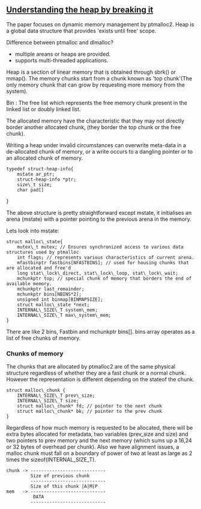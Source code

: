 ## [Understanding the heap by breaking it](http://www.blackhat.com/presentations/bh-usa-07/Ferguson/Whitepaper/bh-usa-07-ferguson-WP.pdf)

The paper focuses on dynamic memory management by ptmalloc2. Heap is a global data structure that provides 'exists until free' scope. 

Difference between ptmalloc and dlmalloc?
* multiple areans or heaps are provided.
* supports multi-threaded applications.

Heap is a section of linear memory that is obtained through sbrk() or mmap(). The memory chunks start from a chunk known as 'top chunk'(The only memory chunk that can grow by requesting more memory from the system). 

Bin : The free list which represents the free memory chunk present in the linked list or doubly linked list. 

The allocated memory have the characteristic that they may not directly border another allocated chunk, (they border the top chunk or the free chunk).

Writing a heap under invalid circumstances can overwrite meta-data in a de-allocated chunk of memory, or a write occurs to a dangling pointer or to an allocated chunk of memory.


	typedef struct-heap-info{
		mstate ar_ptr;
		struct-heap-info *ptr;
		size\_t size;
		char pad[]
}


The above structure is pretty straightforward except mstate, it initialises an arena (mstate) with a pointer pointing to the previous arena in the memory. 

Lets look into mstate:


	struct malloc\_state{
		mutex\_t mutex; // Ensures synchronized access to various data structures used by ptmalloc
		int flags; // represents various characteristics of current arena.
		mfastbinptr fastbins[NFASTBINS]; // used for housing chunks that are allocated and free'd
		long stat\_lock\_direct, stat\_lock\_loop, stat\_lock\_wait;
		mchunkptr top; // special chunk of memory that borders the end of available memory. 
		mchunkptr last_remainder;
		mchunkptr bins[NBINS*2];
		unsigned int binmap[BINMAPSIZE];
		struct malloc\_state *next;
		INTERNAL\_SIZE\_T system\_mem;
		INTERNAL\_SIZE\_T max\_system\_mem;
	}


There are like 2 bins, Fastbin and mchunkptr bins[]. bins array operates as a list of free chunks of memory. 

### Chunks of memory

The chunks that are allocated by ptmalloc2 are of the same physical structure regardless of whether they are a fast chunk or a normal chunk. However the representation is different depending on the stateof the chunk. 


	struct malloc\_chunk {
		INTERNAL\_SIZE\_T prev\_size;
		INTERNAL\_SIZE\_T size;
		struct malloc\_chunk* fd; // pointer to the next chunk 
		struct malloc\_chunk* bk; // pointer to the prev chunk
	}


Regardless of how much memory is requested to be allocated, there will be extra bytes allocated for metadata, two variables (prev\_size and size) and two pointers to prev memory and the next memory (which sums up a 16,24 or 32 bytes of overhead per chunk). Also we have alignment issues, a malloc chunk must fall on a boundary of power of two at least as large as 2 times the sizeof(INTERNAL\_SIZE\_T). 



	chunk -> ----------------------------
             Size of previous chunk
			 ----------------------------
			 Size of this chunk |A|M|P
	mem   -> ----------------------------
              DATA
		     ----------------------------
			 

